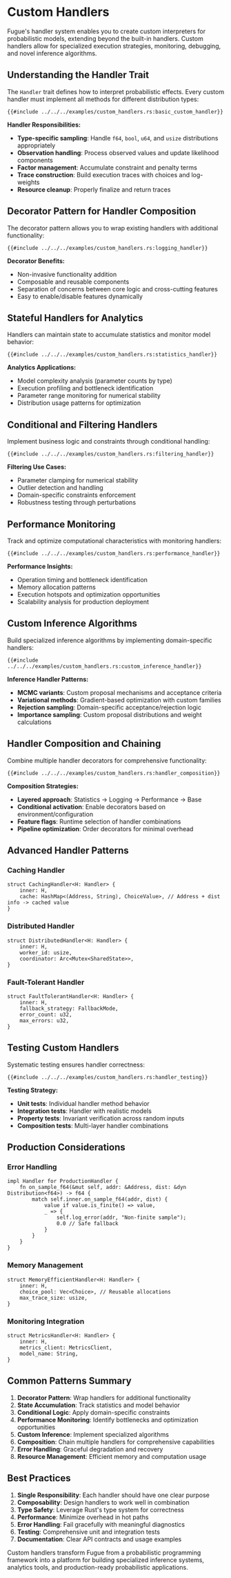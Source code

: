# Custom Handlers

Fugue's handler system enables you to create custom interpreters for probabilistic models, extending beyond the built-in handlers. Custom handlers allow for specialized execution strategies, monitoring, debugging, and novel inference algorithms.

## Understanding the Handler Trait

The `Handler` trait defines how to interpret probabilistic effects. Every custom handler must implement all methods for different distribution types:

```rust,ignore
{{#include ../../../examples/custom_handlers.rs:basic_custom_handler}}
```

**Handler Responsibilities:**
- **Type-specific sampling**: Handle `f64`, `bool`, `u64`, and `usize` distributions appropriately
- **Observation handling**: Process observed values and update likelihood components
- **Factor management**: Accumulate constraint and penalty terms
- **Trace construction**: Build execution traces with choices and log-weights
- **Resource cleanup**: Properly finalize and return traces

## Decorator Pattern for Handler Composition

The decorator pattern allows you to wrap existing handlers with additional functionality:

```rust,ignore
{{#include ../../../examples/custom_handlers.rs:logging_handler}}
```

**Decorator Benefits:**
- Non-invasive functionality addition
- Composable and reusable components
- Separation of concerns between core logic and cross-cutting features
- Easy to enable/disable features dynamically

## Stateful Handlers for Analytics

Handlers can maintain state to accumulate statistics and monitor model behavior:

```rust,ignore
{{#include ../../../examples/custom_handlers.rs:statistics_handler}}
```

**Analytics Applications:**
- Model complexity analysis (parameter counts by type)
- Execution profiling and bottleneck identification
- Parameter range monitoring for numerical stability
- Distribution usage patterns for optimization

## Conditional and Filtering Handlers

Implement business logic and constraints through conditional handling:

```rust,ignore
{{#include ../../../examples/custom_handlers.rs:filtering_handler}}
```

**Filtering Use Cases:**
- Parameter clamping for numerical stability
- Outlier detection and handling
- Domain-specific constraints enforcement
- Robustness testing through perturbations

## Performance Monitoring

Track and optimize computational characteristics with monitoring handlers:

```rust,ignore
{{#include ../../../examples/custom_handlers.rs:performance_handler}}
```

**Performance Insights:**
- Operation timing and bottleneck identification
- Memory allocation patterns
- Execution hotspots and optimization opportunities
- Scalability analysis for production deployment

## Custom Inference Algorithms

Build specialized inference algorithms by implementing domain-specific handlers:

```rust,ignore
{{#include ../../../examples/custom_handlers.rs:custom_inference_handler}}
```

**Inference Handler Patterns:**
- **MCMC variants**: Custom proposal mechanisms and acceptance criteria
- **Variational methods**: Gradient-based optimization with custom families
- **Rejection sampling**: Domain-specific acceptance/rejection logic
- **Importance sampling**: Custom proposal distributions and weight calculations

## Handler Composition and Chaining

Combine multiple handler decorators for comprehensive functionality:

```rust,ignore
{{#include ../../../examples/custom_handlers.rs:handler_composition}}
```

**Composition Strategies:**
- **Layered approach**: Statistics → Logging → Performance → Base
- **Conditional activation**: Enable decorators based on environment/configuration
- **Feature flags**: Runtime selection of handler combinations
- **Pipeline optimization**: Order decorators for minimal overhead

## Advanced Handler Patterns

### Caching Handler

```rust,ignore
struct CachingHandler<H: Handler> {
    inner: H,
    cache: HashMap<(Address, String), ChoiceValue>, // Address + dist info -> cached value
}
```

### Distributed Handler

```rust,ignore
struct DistributedHandler<H: Handler> {
    inner: H,
    worker_id: usize,
    coordinator: Arc<Mutex<SharedState>>,
}
```

### Fault-Tolerant Handler

```rust,ignore
struct FaultTolerantHandler<H: Handler> {
    inner: H,
    fallback_strategy: FallbackMode,
    error_count: u32,
    max_errors: u32,
}
```

## Testing Custom Handlers

Systematic testing ensures handler correctness:

```rust,ignore
{{#include ../../../examples/custom_handlers.rs:handler_testing}}
```

**Testing Strategy:**
- **Unit tests**: Individual handler method behavior
- **Integration tests**: Handler with realistic models
- **Property tests**: Invariant verification across random inputs
- **Composition tests**: Multi-layer handler combinations

## Production Considerations

### Error Handling

```rust,ignore
impl Handler for ProductionHandler {
    fn on_sample_f64(&mut self, addr: &Address, dist: &dyn Distribution<f64>) -> f64 {
        match self.inner.on_sample_f64(addr, dist) {
            value if value.is_finite() => value,
            _ => {
                self.log_error(addr, "Non-finite sample");
                0.0 // Safe fallback
            }
        }
    }
}
```

### Memory Management

```rust,ignore
struct MemoryEfficientHandler<H: Handler> {
    inner: H,
    choice_pool: Vec<Choice>, // Reusable allocations
    max_trace_size: usize,
}
```

### Monitoring Integration

```rust,ignore
struct MetricsHandler<H: Handler> {
    inner: H,
    metrics_client: MetricsClient,
    model_name: String,
}
```

## Common Patterns Summary

1. **Decorator Pattern**: Wrap handlers for additional functionality
2. **State Accumulation**: Track statistics and model behavior
3. **Conditional Logic**: Apply domain-specific constraints
4. **Performance Monitoring**: Identify bottlenecks and optimization opportunities
5. **Custom Inference**: Implement specialized algorithms
6. **Composition**: Chain multiple handlers for comprehensive capabilities
7. **Error Handling**: Graceful degradation and recovery
8. **Resource Management**: Efficient memory and computation usage

## Best Practices

1. **Single Responsibility**: Each handler should have one clear purpose
2. **Composability**: Design handlers to work well in combination
3. **Type Safety**: Leverage Rust's type system for correctness
4. **Performance**: Minimize overhead in hot paths
5. **Error Handling**: Fail gracefully with meaningful diagnostics
6. **Testing**: Comprehensive unit and integration tests
7. **Documentation**: Clear API contracts and usage examples

Custom handlers transform Fugue from a probabilistic programming framework into a platform for building specialized inference systems, analytics tools, and production-ready probabilistic applications.